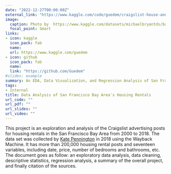 ```yaml
---
date: "2022-12-27T00:00:00Z"
external_link: "https://www.kaggle.com/code/guedem/craigslist-house-and-apartment-rentals-eda"
image:
  caption: Photo by  https://www.kaggle.com/datasets/michaelbryantds/bay-area-craigslist-rentals on Kaggle
  focal_point: Smart
links:
- icon: kaggle
  icon_pack: fab
  name:
  url: https://www.kaggle.com/guedem
- icon: github
  icon_pack: fab
  name: 
  link: "https://github.com/Guedem"
#slides: example
summary: An EDA, Data Visualization, and Regression Analysis of San Francisco Bay Craigslist Advertisements Dataset from 2000 to 2018. 
tags:
- Internal
title: Data Analysis of San Francisco Bay Area's Housing Rentals
url_code: ""
url_pdf: ""
url_slides: ""
url_video: ""
---
```


This project is an exploration and analysis of the Craigslist advertising  posts for housing rentals in the San Francisco Bay Area from 2000 to 2018. The data set was collected by [Kate Pennington](https://www.katepennington.org/data) in 2018 using the Wayback Machine. It has more than 200,000 housing rental posts and seventeen variables, including date, price, number of bedrooms and bathrooms, etc. The document goes as follow: an exploratory data analysis, data cleaning, descriptive statistics, regression analysis, a summary of the overall project, and finally citation of the sources. 



